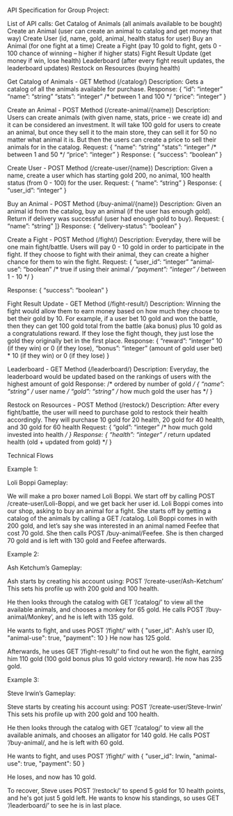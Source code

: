 API Specification for Group Project:

List of API calls:
Get Catalog of Animals (all animals available to be bought)
Create an Animal (user can create an animal to catalog and get money that way)
Create User (id, name, gold, animal, health status for user)
Buy an Animal (for one fight at a time)
Create a Fight (pay 10 gold to fight, gets 0 - 100 chance of winning – higher if higher stats)
Fight Result Update (get money if win, lose health)
Leaderboard (after every fight result updates, the leaderboard updates)
Restock on Resources (buying health)

Get Catalog of Animals - GET Method (/catalog/)
Description: Gets a catalog of all the animals available for purchase. 
Response:
{ 
	“id”: “integer”
	“name”: “string”
	“stats”: “integer” /* between 1 and 100 */
	“price”: “integer” 
}

Create an Animal - POST Method (/create-animal/{name})
Description: Users can create animals (with given name, stats, price - we create id) and it can be considered an investment. It will take 100 gold for users to create an animal, but once they sell it to the main store, they can sell it for 50 no matter what animal it is. But then the users can create a price to sell their animals for in the catalog. 
Request:
{
“name”: “string”
“stats”: “integer” /* between 1 and 50 */
“price”: “integer”
}
Response:
{
	“success”: “boolean”
}

Create User - POST Method (/create-user/{name})
Description: Given a name, create a user which has starting gold 200, no animal, 100 health status (from 0 - 100) for the user.
Request:
{
	“name”: “string”
}
Response:
{
	“user_id”: “integer”
}

Buy an Animal - POST Method (/buy-animal/{name})
Description: Given an animal id from the catalog, buy an animal (if the user has enough gold). Return if delivery was successful (user had enough gold to buy).
Request: 
{
	“name”: “string”
]}
Response:
{
	“delivery-status”: “boolean”
}

Create a Fight - POST Method (/fight/)
Description: Everyday, there will be one main fight/battle. Users will pay 0 - 10 gold in order to participate in the fight. If they choose to fight with their animal, they can create a higher chance for them to win the fight.
Request:
{
	“user_id”: “integer”
	“animal-use”: “boolean” /* true if using their animal */
	“payment”: “integer” /* between 1 - 10 */
}

Response:
{
	“success”: “boolean”
}


Fight Result Update - GET Method (/fight-result/)
Description: Winning the fight would allow them to earn money based on how much they choose to bet their gold by 10. For example, if a user bet 10 gold and won the battle, then they can get 100 gold total from the battle (aka bonus) plus 10 gold as a congratulations reward. If they lose the fight though, they just lose the gold they originally bet in the first place.
Response:
{
	“reward”: “integer” 10 (if they win) or 0 (if they lose),
	“bonus”: “integer” (amount of gold user bet) * 10 (if they win) or 0 (if they lose)
}

Leaderboard - GET Method (/leaderboard/)
Description: Everyday, the leaderboard would be updated based on the rankings of users with the highest amount of gold
Response: /* ordered by number of gold */
{
	“name”: “string” /* user name */
	“gold”: “string” /* how much gold the user has */
}

Restock on Resources - POST Method (/restock/)
Description: After every fight/battle, the user will need to purchase gold to restock their health accordingly. They will purchase 10 gold for 20 health, 20 gold for 40 health, and 30 gold for 60 health
Request:
{
	“gold”: “integer” /* how much gold invested into health */
}
Response:
{
	“health”: “integer” /* return updated health (old + updated from gold) */
}

Technical Flows

Example 1:

Loli Boppi Gameplay:

We will make a pro boxer named Loli Boppi. We start off by calling POST /create-user/Loli-Boppi, and we get back her user id. Loli Boppi comes into our shop, asking to buy an animal for a fight. She starts off by getting a catalog of the animals by calling a GET /catalog. Loli Boppi comes in with 200 gold, and let’s say she was interested in an animal named Feefee that cost 70 gold. She then calls POST /buy-animal/Feefee. She is then charged 70 gold and is left with 130 gold and Feefee afterwards.

Example 2: 

Ash Ketchum’s Gameplay:

Ash starts by creating his account using:
	POST ‘/create-user/Ash-Ketchum’
This sets his profile up with 200 gold and 100 health. 

He then looks through the catalog with GET ‘/catalog/’  to view all the available animals, and chooses a monkey for 65 gold. 
He calls POST ‘/buy-animal/Monkey’, and he is left with 135 gold. 

He wants to fight, and uses POST ‘/fight/’ with
{
    "user_id": Ash’s user ID,
    "animal-use": true,
    "payment": 10
}
He now has 125 gold. 

Afterwards, he uses GET ‘/fight-result/’ to find out he won the fight, earning him 110 gold (100 gold bonus plus 10 gold victory reward). He now has 235 gold.


Example 3:

Steve Irwin’s Gameplay:

Steve starts by creating his account using:
	POST ‘/create-user/Steve-Irwin’
This sets his profile up with 200 gold and 100 health. 

He then looks through the catalog with GET ‘/catalog/’  to view all the available animals, and chooses an alligator for 140 gold. 
He calls POST ‘/buy-animal/, and he is left with 60 gold. 

He wants to fight, and uses POST ‘/fight/’ with
{
    "user_id": Irwin,
    "animal-use": true,
    "payment": 50
}

He loses, and now has 10 gold. 

To recover, Steve uses POST ‘/restock/’ to spend 5 gold for 10 health points, and he's got just 5 gold left. 
He wants to know his standings, so uses GET ‘/leaderboard/’ to see he is in last place.
